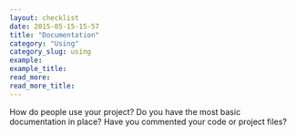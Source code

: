 ```yaml
---
layout: checklist
date: 2015-05-15-15-57
title: "Documentation"
category: "Using"
category_slug: using
example:
example_title:
read_more:
read_more_title:
---
```


How do people use your project? Do you have the most basic documentation in place? Have you commented your code or project files?
